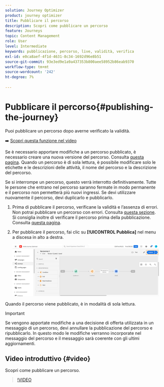 ```yaml
---
solution: Journey Optimizer
product: journey optimizer
title: Pubblicare il percorso
description: Scopri come pubblicare un percorso
feature: Journeys
topic: Content Management
role: User
level: Intermediate
keywords: pubblicazione, percorso, live, validità, verifica
exl-id: e0ca8aef-4f1d-4631-8c34-1692d96e8b51
source-git-commit: 93e3ed9e1a9a437353b800aee58952b86eab9370
workflow-type: tm+mt
source-wordcount: '242'
ht-degree: 7%

---
```


# Pubblicare il percorso{#publishing-the-journey}

Puoi pubblicare un percorso dopo averne verificato la validità.

➡️ [Scopri questa funzione nel video](#video)

Se è necessario apportare modifiche a un percorso pubblicato, è necessario creare una nuova versione del percorso. Consulta [questa pagina](../building-journeys/journey.md). Quando un percorso è di sola lettura, è possibile modificare solo le etichette e le descrizioni delle attività, il nome del percorso e la descrizione del percorso.

Se si interrompe un percorso, questo verrà interrotto definitivamente. Tutte le persone che entrano nel percorso saranno fermate in modo permanente e il percorso non permetterà più nuovi ingressi. Se devi utilizzare nuovamente il percorso, devi duplicarlo e pubblicarlo.

1. Prima di pubblicare il percorso, verificane la validità e l’assenza di errori. Non potrai pubblicare un percorso con errori. Consulta [questa sezione](../building-journeys/troubleshooting.md#checking-for-errors-before-testing). Si consiglia inoltre di verificare il percorso prima della pubblicazione. Consulta [questa pagina](../building-journeys/testing-the-journey.md).
1. Per pubblicare il percorso, fai clic su **[!UICONTROL Pubblica]** nel menu a discesa in alto a destra.

   ![](assets/journeyuc1_18.png)

Quando il percorso viene pubblicato, è in modalità di sola lettura.

>[!IMPORTANT]
>
>Se vengono apportate modifiche a una decisione di offerta utilizzata in un messaggio di un percorso, devi annullare la pubblicazione del percorso e ripubblicarlo.  In questo modo le modifiche verranno incorporate nel messaggio del percorso e il messaggio sarà coerente con gli ultimi aggiornamenti.

## Video introduttivo {#video}

Scopri come pubblicare un percorso.

>[!VIDEO](https://video.tv.adobe.com/v/334238?quality=12)
